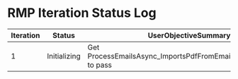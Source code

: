 # RMP Iteration Status Log

| Iteration | Status      | UserObjectiveSummary                             | InitializedTimestampUTC | FinalizedTimestampUTC |
|-----------|-------------|--------------------------------------------------|-------------------------|-----------------------|
| 1         | Initializing| Get ProcessEmailsAsync_ImportsPdfFromEmail_IntegrationTest() to pass | 2025-05-21 23:07:48     |                       |